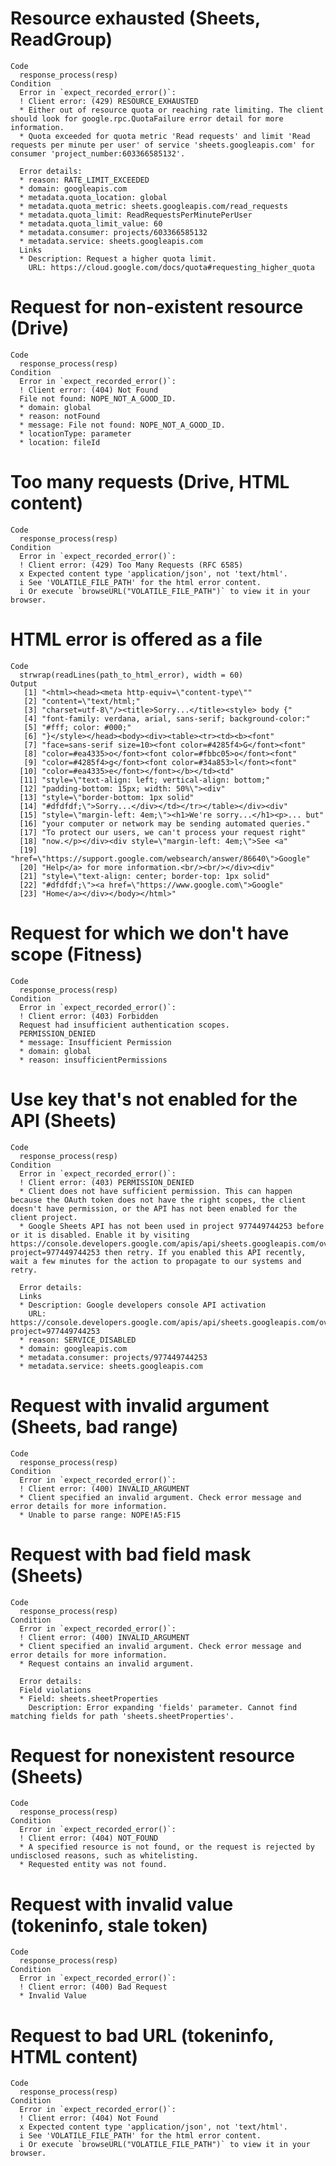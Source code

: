 # Resource exhausted (Sheets, ReadGroup)

    Code
      response_process(resp)
    Condition
      Error in `expect_recorded_error()`:
      ! Client error: (429) RESOURCE_EXHAUSTED
      * Either out of resource quota or reaching rate limiting. The client should look for google.rpc.QuotaFailure error detail for more information.
      * Quota exceeded for quota metric 'Read requests' and limit 'Read requests per minute per user' of service 'sheets.googleapis.com' for consumer 'project_number:603366585132'.
      
      Error details:
      * reason: RATE_LIMIT_EXCEEDED
      * domain: googleapis.com
      * metadata.quota_location: global
      * metadata.quota_metric: sheets.googleapis.com/read_requests
      * metadata.quota_limit: ReadRequestsPerMinutePerUser
      * metadata.quota_limit_value: 60
      * metadata.consumer: projects/603366585132
      * metadata.service: sheets.googleapis.com
      Links
      * Description: Request a higher quota limit.
        URL: https://cloud.google.com/docs/quota#requesting_higher_quota

# Request for non-existent resource (Drive)

    Code
      response_process(resp)
    Condition
      Error in `expect_recorded_error()`:
      ! Client error: (404) Not Found
      File not found: NOPE_NOT_A_GOOD_ID.
      * domain: global
      * reason: notFound
      * message: File not found: NOPE_NOT_A_GOOD_ID.
      * locationType: parameter
      * location: fileId

# Too many requests (Drive, HTML content)

    Code
      response_process(resp)
    Condition
      Error in `expect_recorded_error()`:
      ! Client error: (429) Too Many Requests (RFC 6585)
      x Expected content type 'application/json', not 'text/html'.
      i See 'VOLATILE_FILE_PATH' for the html error content.
      i Or execute `browseURL("VOLATILE_FILE_PATH")` to view it in your browser.

# HTML error is offered as a file

    Code
      strwrap(readLines(path_to_html_error), width = 60)
    Output
       [1] "<html><head><meta http-equiv=\"content-type\""                    
       [2] "content=\"text/html;"                                             
       [3] "charset=utf-8\"/><title>Sorry...</title><style> body {"           
       [4] "font-family: verdana, arial, sans-serif; background-color:"       
       [5] "#fff; color: #000;"                                               
       [6] "}</style></head><body><div><table><tr><td><b><font"               
       [7] "face=sans-serif size=10><font color=#4285f4>G</font><font"        
       [8] "color=#ea4335>o</font><font color=#fbbc05>o</font><font"          
       [9] "color=#4285f4>g</font><font color=#34a853>l</font><font"          
      [10] "color=#ea4335>e</font></font></b></td><td"                        
      [11] "style=\"text-align: left; vertical-align: bottom;"                
      [12] "padding-bottom: 15px; width: 50%\"><div"                          
      [13] "style=\"border-bottom: 1px solid"                                 
      [14] "#dfdfdf;\">Sorry...</div></td></tr></table></div><div"            
      [15] "style=\"margin-left: 4em;\"><h1>We're sorry...</h1><p>... but"    
      [16] "your computer or network may be sending automated queries."       
      [17] "To protect our users, we can't process your request right"        
      [18] "now.</p></div><div style=\"margin-left: 4em;\">See <a"            
      [19] "href=\"https://support.google.com/websearch/answer/86640\">Google"
      [20] "Help</a> for more information.<br/><br/></div><div"               
      [21] "style=\"text-align: center; border-top: 1px solid"                
      [22] "#dfdfdf;\"><a href=\"https://www.google.com\">Google"             
      [23] "Home</a></div></body></html>"                                     

# Request for which we don't have scope (Fitness)

    Code
      response_process(resp)
    Condition
      Error in `expect_recorded_error()`:
      ! Client error: (403) Forbidden
      Request had insufficient authentication scopes.
      PERMISSION_DENIED
      * message: Insufficient Permission
      * domain: global
      * reason: insufficientPermissions

# Use key that's not enabled for the API (Sheets)

    Code
      response_process(resp)
    Condition
      Error in `expect_recorded_error()`:
      ! Client error: (403) PERMISSION_DENIED
      * Client does not have sufficient permission. This can happen because the OAuth token does not have the right scopes, the client doesn't have permission, or the API has not been enabled for the client project.
      * Google Sheets API has not been used in project 977449744253 before or it is disabled. Enable it by visiting https://console.developers.google.com/apis/api/sheets.googleapis.com/overview?project=977449744253 then retry. If you enabled this API recently, wait a few minutes for the action to propagate to our systems and retry.
      
      Error details:
      Links
      * Description: Google developers console API activation
        URL: https://console.developers.google.com/apis/api/sheets.googleapis.com/overview?project=977449744253
      * reason: SERVICE_DISABLED
      * domain: googleapis.com
      * metadata.consumer: projects/977449744253
      * metadata.service: sheets.googleapis.com

# Request with invalid argument (Sheets, bad range)

    Code
      response_process(resp)
    Condition
      Error in `expect_recorded_error()`:
      ! Client error: (400) INVALID_ARGUMENT
      * Client specified an invalid argument. Check error message and error details for more information.
      * Unable to parse range: NOPE!A5:F15

# Request with bad field mask (Sheets)

    Code
      response_process(resp)
    Condition
      Error in `expect_recorded_error()`:
      ! Client error: (400) INVALID_ARGUMENT
      * Client specified an invalid argument. Check error message and error details for more information.
      * Request contains an invalid argument.
      
      Error details:
      Field violations
      * Field: sheets.sheetProperties
        Description: Error expanding 'fields' parameter. Cannot find matching fields for path 'sheets.sheetProperties'.

# Request for nonexistent resource (Sheets)

    Code
      response_process(resp)
    Condition
      Error in `expect_recorded_error()`:
      ! Client error: (404) NOT_FOUND
      * A specified resource is not found, or the request is rejected by undisclosed reasons, such as whitelisting.
      * Requested entity was not found.

# Request with invalid value (tokeninfo, stale token)

    Code
      response_process(resp)
    Condition
      Error in `expect_recorded_error()`:
      ! Client error: (400) Bad Request
      * Invalid Value

# Request to bad URL (tokeninfo, HTML content)

    Code
      response_process(resp)
    Condition
      Error in `expect_recorded_error()`:
      ! Client error: (404) Not Found
      x Expected content type 'application/json', not 'text/html'.
      i See 'VOLATILE_FILE_PATH' for the html error content.
      i Or execute `browseURL("VOLATILE_FILE_PATH")` to view it in your browser.

